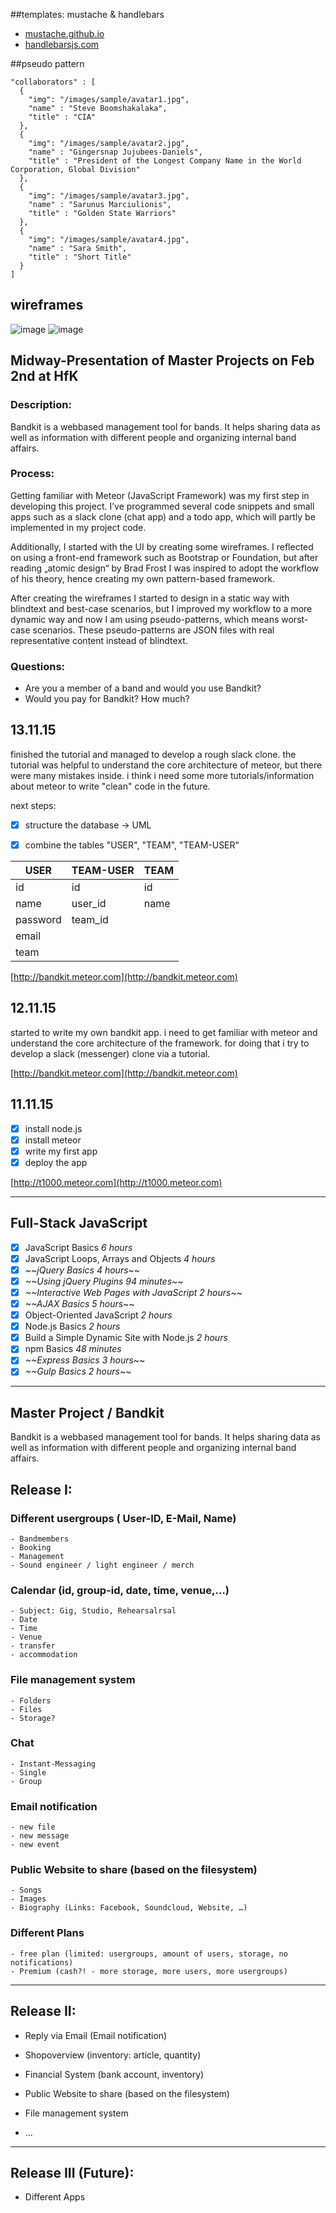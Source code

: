 ##templates: mustache & handlebars

- [mustache.github.io](https://mustache.github.io)
- [handlebarsjs.com](http://handlebarsjs.com)


##pseudo pattern
```
"collaborators" : [
  {
    "img": "/images/sample/avatar1.jpg",
    "name" : "Steve Boomshakalaka",
    "title" : "CIA"
  },
  {
    "img": "/images/sample/avatar2.jpg",
    "name" : "Gingersnap Jujubees-Daniels",
    "title" : "President of the Longest Company Name in the World Corporation, Global Division"
  },
  {
    "img": "/images/sample/avatar3.jpg",
    "name" : "Sarunus Marciulionis",
    "title" : "Golden State Warriors"
  },
  {
    "img": "/images/sample/avatar4.jpg",
    "name" : "Sara Smith",
    "title" : "Short Title"
  }
]
```

## wireframes
![image](https://github.com/mathiaslam/Bandkit/blob/master/design/wireframes_clickdummy/Ticket%20Overview.png)
![image](https://github.com/mathiaslam/Bandkit/blob/master/design/wireframes_clickdummy/Ticket_INPUT_CHECK_20.png)





## Midway-Presentation of Master Projects on Feb 2nd at HfK

### Description:
Bandkit is a webbased management tool for bands. It helps sharing data as well as information with different people and organizing internal band affairs.

### Process:
Getting familiar with Meteor (JavaScript Framework) was my first step in developing this project. I’ve programmed several code snippets and small apps such as a slack clone (chat app) and a todo app, which will partly be implemented in my project code.

Additionally, I started with the UI by creating some wireframes. I reflected on using a front-end framework such as Bootstrap or Foundation, but after reading „atomic design“ by Brad Frost I was inspired to adopt the workflow of his theory, hence creating my own pattern-based framework.

After creating the wireframes I started to design in a static way with blindtext and best-case scenarios, but I improved my workflow to a more dynamic way and now I am using pseudo-patterns, which means worst-case scenarios. These pseudo-patterns are JSON files with real representative content instead of blindtext.

### Questions:

- Are you a member of a band and would you use Bandkit? 
- Would you pay for Bandkit? How much? 



## 13.11.15
finished the tutorial and managed to develop a rough slack clone.
the tutorial was helpful to understand the core architecture of meteor, but there were many mistakes inside.
i think i need some more tutorials/information about meteor to write "clean" code in the future.

next steps:

- [x] structure the database -> UML
- [x] combine the tables "USER", "TEAM", "TEAM-USER"


| USER     | TEAM-USER | TEAM |
|----------|-----------|------|
| id       | id        | id   |
| name     | user_id   | name |
| password | team_id   |      |
| email    |           |      |
| team     |           |      |

[http://bandkit.meteor.com](http://bandkit.meteor.com)

## 12.11.15

started to write my own bandkit app.
i need to get familiar with meteor and understand the core architecture of the framework.
for doing that i try to develop a slack (messenger) clone via a tutorial.

[http://bandkit.meteor.com](http://bandkit.meteor.com)

## 11.11.15

- [x] install node.js 
- [x] install meteor
- [x] write my first app
- [x] deploy the app

[http://t1000.meteor.com](http://t1000.meteor.com)

- - - 

## Full-Stack JavaScript

- [x] JavaScript Basics *6 hours*
- [x] JavaScript Loops, Arrays and Objects *4 hours*
- [x] *~~jQuery Basics 4 hours*~~
- [x] *~~Using jQuery Plugins 94 minutes*~~
- [x] *~~Interactive Web Pages with JavaScript 2 hours*~~
- [x] *~~AJAX Basics 5 hours*~~
- [x] Object-Oriented JavaScript *2 hours*
- [x] Node.js Basics *2 hours*
- [x] Build a Simple Dynamic Site with Node.js *2 hours*
- [x] npm Basics *48 minutes*
- [x] *~~Express Basics 3 hours*~~
- [x] *~~Gulp Basics 2 hours*~~
 
- - -

## Master Project / Bandkit

Bandkit is a webbased management tool for bands.
It helps sharing data as well as information with different people and organizing internal band affairs.

## Release I:

### Different usergroups ( User-ID, E-Mail, Name)
	- Bandmembers 	
	- Booking
	- Management
	- Sound engineer / light engineer / merch

### Calendar (id, group-id, date, time, venue,…)
	- Subject: Gig, Studio, Rehearsalrsal  
	- Date
	- Time
	- Venue
	- transfer
	- accommodation

### File management system 
	- Folders
	- Files
	- Storage?

### Chat
	- Instant-Messaging
	- Single
	- Group

### Email notification
	- new file
	- new message
	- new event

### Public Website to share (based on the filesystem)
	- Songs
	- Images
	- Biography (Links: Facebook, Soundcloud, Website, …)

### Different Plans
	- free plan (limited: usergroups, amount of users, storage, no notifications)
	- Premium (cash?! - more storage, more users, more usergroups)

- - - 

## Release II:


- Reply via Email (Email notification)
- Shopoverview (inventory: article, quantity)
- Financial System (bank account, inventory)
- Public Website to share (based on the filesystem)
- File management system 

- …

- - -

## Release III (Future):

- Different Apps 
